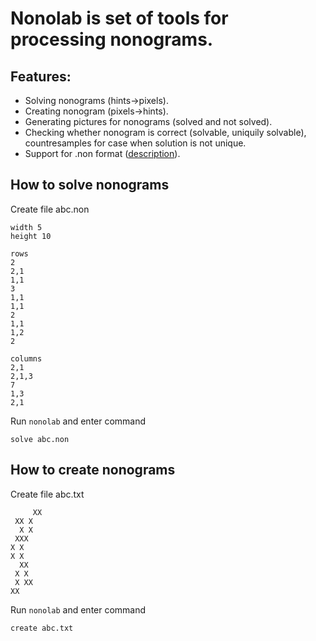 # Nonolab is set of tools for processing nonograms.

## Features:

* Solving nonograms (hints->pixels).
* Creating nonogram (pixels->hints).
* Generating pictures for nonograms (solved and not solved).
* Checking whether nonogram is correct (solvable, uniquily solvable), countresamples for case when solution is not unique.
* Support for .non format ([description](https://github.com/mikix/nonogram-db/blob/master/FORMAT.md)).

## How to solve nonograms

Create file abc.non

	width 5
	height 10

	rows
	2
	2,1
	1,1
	3
	1,1
	1,1
	2
	1,1
	1,2
	2

	columns
	2,1
	2,1,3
	7
	1,3
	2,1
	
Run `nonolab` and enter command

	solve abc.non
	
## How to create nonograms

Create file abc.txt

		 XX  
	 XX X
	  X X
	 XXX 
	X X  
	X X  
	  XX 
	 X X 
	 X XX
	XX 
	
Run `nonolab` and enter command

	create abc.txt


